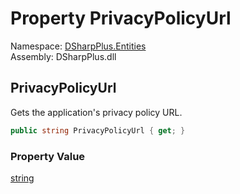 # Property PrivacyPolicyUrl

Namespace: [DSharpPlus.Entities](DSharpPlus.Entities.md)  
Assembly: DSharpPlus.dll

## <a id="DSharpPlus_Entities_DiscordApplication_PrivacyPolicyUrl"></a>PrivacyPolicyUrl

Gets the application's privacy policy URL.

```csharp
public string PrivacyPolicyUrl { get; }
```

### Property Value

[string](https://learn.microsoft.com/dotnet/api/system.string)

